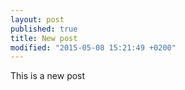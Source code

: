 ```yaml
---
layout: post
published: true
title: New post
modified: "2015-05-08 15:21:49 +0200"
---
```



This is a new post
